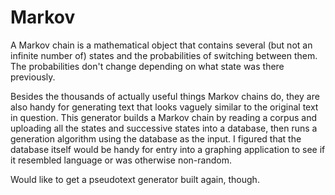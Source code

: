 # Markov

A Markov chain is a mathematical object that contains several (but not an infinite number of) states and the probabilities of switching between them. The probabilities don't change depending on what state was there previously.

Besides the thousands of actually useful things Markov chains do, they are also handy for generating text that looks vaguely similar to the original text in question. This generator builds a Markov chain by reading a corpus and uploading all the states and successive states into a database, then runs a generation algorithm using the database as the input. I figured that the database itself would be handy for entry into a graphing application to see if it resembled language or was otherwise non-random.

Would like to get a pseudotext generator built again, though.
